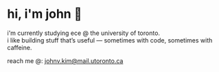 # hi, i'm john 👋

i'm currently studying ece @ the university of toronto.  
i like building stuff that’s useful — sometimes with code, sometimes with caffeine.

<!--
## some things about me:
- i'm interested in...

## things i’ve worked on lately:
- 📊 a time series forecasting api (lstm, arima, prophet — the whole gang)
- 🧾 a bookkeeping app for my dad’s small business (node + mongo + a lot of console.logs)
-->

reach me @: johnv.kim@mail.utoronto.ca
<!--- 🌐 [portfolio](https://johnvkim.vercel.app/) -->
<!-- probably should update this more often -->
